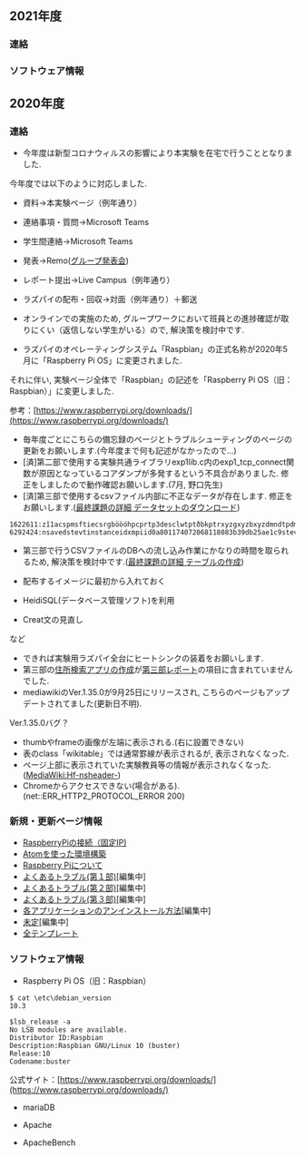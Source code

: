 ## 2021年度

### 連絡

### ソフトウェア情報

## 2020年度

### 連絡

-   今年度は新型コロナウィルスの影響により本実験を在宅で行うこととなりました.

今年度では以下のように対応しました.

-   資料→本実験ページ（例年通り）
-   連絡事項・質問→Microsoft Teams
-   学生間連絡→Microsoft Teams
-   発表→Remo([グループ発表会](https://exp1.inf.shizuoka.ac.jp/%E3%82%B0%E3%83%AB%E3%83%BC%E3%83%97%E7%99%BA%E8%A1%A8%E4%BC%9A "グループ発表会"))
-   レポート提出→Live Campus（例年通り）
-   ラズパイの配布・回収→対面（例年通り）＋郵送

-   オンラインでの実施のため, グループワークにおいて班員との進捗確認が取りにくい（返信しない学生がいる）ので, 解決策を検討中です.
-   ラズパイのオペレーティングシステム「Raspbian」の正式名称が2020年5月に「Raspberry Pi OS」に変更されました.  
    

それに伴い, 実験ページ全体で「Raspbian」の記述を「Raspberry Pi OS（旧：Raspbian）」に変更しました.

参考：[https://www.raspberrypi.org/downloads/](https://www.raspberrypi.org/downloads/)

-   毎年度ごとにこちらの備忘録のページとトラブルシューティングのページの更新をお願いします.(今年度まで何も記述がなかったので...)
-   \[済\]第二部で使用する実験共通ライブラリexp1lib.c内のexp1\_tcp\_connect関数が原因となっているコアダンプが多発するという不具合がありました. 修正をしましたので動作確認お願いします.(7月, 野口先生)
-   \[済\]第三部で使用するcsvファイル内部に不正なデータが存在します. 修正をお願いします.([最終課題の詳細 データセットのダウンロード](https://exp1.inf.shizuoka.ac.jp/%E6%9C%80%E7%B5%82%E8%AA%B2%E9%A1%8C%E3%81%AE%E8%A9%B3%E7%B4%B0#.E3.83.87.E3.83.BC.E3.82.BF.E3.82.BB.E3.83.83.E3.83.88.E3.81.AE.E3.83.80.E3.82.A6.E3.83.B3.E3.83.AD.E3.83.BC.E3.83.89 "最終課題の詳細"))

```
1622611:zî1acspmsftiecsrgbööóhpcprtp3desclwtptðbkptrxyzgxyzbxyzdmndtpdmddävuedlviewôlumiømeastech0rtrcgtrcbtrctextcopyrightc1998hewlettpackardcompanydescsr},,,,
6292424:nsavedstevtinstanceidxmpiid0a801174072068118083b39db25ae1c9stevtwhen20120831t0937170700stevtsoftwareagentadobephotoshoplightroom41macintoshstevtchanged},,,,

```

-   第三部で行うCSVファイルのDBへの流し込み作業にかなりの時間を取られるため, 解決策を検討中です.([最終課題の詳細 テーブルの作成](https://exp1.inf.shizuoka.ac.jp/%E6%9C%80%E7%B5%82%E8%AA%B2%E9%A1%8C%E3%81%AE%E8%A9%B3%E7%B4%B0#.E3.83.86.E3.83.BC.E3.83.96.E3.83.AB.E3.81.AE.E4.BD.9C.E6.88.90 "最終課題の詳細"))

-   配布するイメージに最初から入れておく
-   HeidiSQL(データベース管理ソフト)を利用
-   Creat文の見直し

など

-   できれば実験用ラズパイ全台にヒートシンクの装着をお願いします.
-   第三部の[住所検索アプリの作成](https://exp1.inf.shizuoka.ac.jp/DBMS%E3%81%A8%E3%81%AE%E6%8E%A5%E7%B6%9A#.E5.90.84.E7.8F.AD.E3.81.A7.E5.AE.9F.E8.A3.85.E7.8A.B6.E6.B3.81.E7.A2.BA.E8.AA.8D "DBMSとの接続")が[第三部レポート](https://exp1.inf.shizuoka.ac.jp/%E7%AC%AC%E4%B8%89%E9%83%A8%E3%83%AC%E3%83%9D%E3%83%BC%E3%83%88 "第三部レポート")の項目に含まれていませんでした.
-   mediawikiのVer.1.35.0が9月25日にリリースされ, こちらのページもアップデートされてました(更新日不明).

Ver.1.35.0バグ？

-   thumbやframeの画像が左端に表示される.(右に設置できない)
-   表のclass「wikitable」では通常罫線が表示されるが, 表示されなくなった.
-   ページ上部に表示されていた実験教員等の情報が表示されなくなった. ([MediaWiki:Hf-nsheader-](https://exp1.inf.shizuoka.ac.jp/MediaWiki:Hf-nsheader- "MediaWiki:Hf-nsheader-"))
-   Chromeからアクセスできない(場合がある). (net::ERR\_HTTP2\_PROTOCOL\_ERROR 200)

### 新規・更新ページ情報

-   [RaspberryPiの接続（固定IP)](https://exp1.inf.shizuoka.ac.jp/RaspberryPi%E3%81%AE%E6%8E%A5%E7%B6%9A%EF%BC%88%E5%9B%BA%E5%AE%9AIP%EF%BC%89#.E3.83.86.E3.82.AD.E3.82.B9.E3.83.88.E3.82.A8.E3.83.87.E3.82.A3.E3.82.BF.E3.82.92.E4.BD.BF.E3.81.A3.E3.81.9F.E6.8E.A5.E7.B6.9A_.28.E4.BB.BB.E6.84.8F.29 "RaspberryPiの接続（固定IP）")
-   [Atomを使った環境構築](https://exp1.inf.shizuoka.ac.jp/Atom%E3%82%92%E4%BD%BF%E3%81%A3%E3%81%9F%E7%92%B0%E5%A2%83%E6%A7%8B%E7%AF%89 "Atomを使った環境構築")
-   [Raspberry Piについて](https://exp1.inf.shizuoka.ac.jp/Raspberry_Pi%E3%81%AB%E3%81%A4%E3%81%84%E3%81%A6 "Raspberry Piについて")
-   [よくあるトラブル(第１部)](https://exp1.inf.shizuoka.ac.jp/%E3%82%88%E3%81%8F%E3%81%82%E3%82%8B%E3%83%88%E3%83%A9%E3%83%96%E3%83%AB(%E7%AC%AC%EF%BC%91%E9%83%A8) "よくあるトラブル(第１部)")\[編集中\]
-   [よくあるトラブル(第２部)](https://exp1.inf.shizuoka.ac.jp/%E3%82%88%E3%81%8F%E3%81%82%E3%82%8B%E3%83%88%E3%83%A9%E3%83%96%E3%83%AB(%E7%AC%AC%EF%BC%92%E9%83%A8) "よくあるトラブル(第２部)")\[編集中\]
-   [よくあるトラブル(第３部)](https://exp1.inf.shizuoka.ac.jp/%E3%82%88%E3%81%8F%E3%81%82%E3%82%8B%E3%83%88%E3%83%A9%E3%83%96%E3%83%AB(%E7%AC%AC%EF%BC%93%E9%83%A8) "よくあるトラブル(第３部)")\[編集中\]
-   [各アプリケーションのアンインストール方法](https://exp1.inf.shizuoka.ac.jp/%E5%90%84%E3%82%A2%E3%83%97%E3%83%AA%E3%82%B1%E3%83%BC%E3%82%B7%E3%83%A7%E3%83%B3%E3%81%AE%E3%82%A2%E3%83%B3%E3%82%A4%E3%83%B3%E3%82%B9%E3%83%88%E3%83%BC%E3%83%AB%E6%96%B9%E6%B3%95 "各アプリケーションのアンインストール方法")\[編集中\]
-   [未定](https://exp1.inf.shizuoka.ac.jp/%E6%9C%AA%E5%AE%9A "未定")\[編集中\]
-   [全テンプレート](https://exp1.inf.shizuoka.ac.jp/%E7%89%B9%E5%88%A5:%E3%83%9A%E3%83%BC%E3%82%B8%E4%B8%80%E8%A6%A7?from=&to=&namespace=10)

### ソフトウェア情報

-   Raspberry Pi OS（旧：Raspbian）

```
$ cat \etc\debian_version
10.3

$lsb_release -a
No LSB modules are available.
Distributor ID:Raspbian
Description:Raspbian GNU/Linux 10 (buster)
Release:10
Codename:buster
```

公式サイト：[https://www.raspberrypi.org/downloads/](https://www.raspberrypi.org/downloads/)

-   mariaDB

-   Apache

-   ApacheBench
